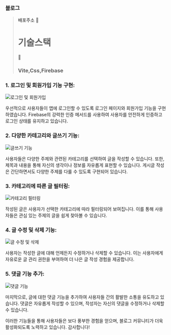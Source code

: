 ### 블로그
>  <a link="reactblog-4f8f0.web.app">배포주소</a>
🍔<h1>기술스택</h1>🍔
><h3>Vite,Css,Firebase</h3>
### 1. **로그인 및 회원가입 기능 구현:**
![로그인 및 회원가입](https://github.com/qwa1822/Blog22/assets/58835205/c0c6d5f7-29b5-4234-966d-3621944e4d3b)

우선적으로 사용자들이 앱에 로그인할 수 있도록 로그인 페이지와 회원가입 기능을 구현하였습니다. Firebase의 강력한 인증 메서드를 사용하여 사용자를 안전하게 인증하고 로그인 상태를 유지하고 있습니다.

### 2. **다양한 카테고리와 글쓰기 기능:**
![글쓰기 기능](https://github.com/qwa1822/Blog22/assets/58835205/16447e69-54ee-4e7b-8267-ef1c4011c1aa)

사용자들은 다양한 주제와 관련된 카테고리를 선택하여 글을 작성할 수 있습니다. 또한, 제목과 내용을 통해 자신의 생각이나 정보를 자유롭게 표현할 수 있습니다. 게시글 작성은 간단하면서도 다양한 주제를 다룰 수 있도록 구현되어 있습니다.

### 3. **카테고리에 따른 글 필터링:**
![카테고리 필터링](https://github.com/qwa1822/Blog22/assets/58835205/07a78680-33e4-4420-a263-348558b69ff0)

작성된 글은 사용자가 선택한 카테고리에 따라 필터링되어 보여집니다. 이를 통해 사용자들은 관심 있는 주제의 글을 쉽게 찾아볼 수 있습니다.

### 4. **글 수정 및 삭제 기능:**
![글 수정 및 삭제](https://github.com/qwa1822/Blog22/assets/58835205/7773c5ed-45a8-4d11-b8d0-0e5f4a7bba0a)

사용자는 작성한 글에 대해 언제든지 수정하거나 삭제할 수 있습니다. 이는 사용자에게 자유로운 글 관리 권한을 부여하여 더 나은 글 작성 경험을 제공합니다.

### 5. **댓글 기능 추가:**
![댓글 기능](https://github.com/qwa1822/Blog22/assets/58835205/7a71970f-5239-4540-94cf-51b9fef5a378)

마지막으로, 글에 대한 댓글 기능을 추가하여 사용자들 간의 활발한 소통을 유도하고 있습니다. 댓글은 자유롭게 작성할 수 있으며, 작성자는 자신의 댓글을 수정하거나 삭제할 수 있습니다.

이러한 기능들을 통해 사용자들은 보다 풍부한 경험을 얻으며, 블로그 커뮤니티가 더욱 활성화되도록 노력하고 있습니다. 감사합니다!

